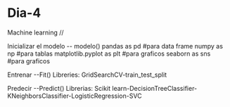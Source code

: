 # Dia-4
Machine learning // 

Inicializar el modelo
-- modelo()
 pandas as pd #para data frame
 numpy as np #para tablas
 matplotlib.pyplot as plt #para graficos
 seaborn as sns #para graficos

Entrenar
--Fit()
Libreries:
GridSearchCV-train_test_split

Predecir
--Predict()
Librerias:
Scikit learn-DecisionTreeClassifier-KNeighborsClassifier-LogisticRegression-SVC
